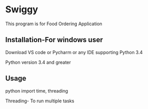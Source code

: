 # Swiggy

This program is for Food Ordering Application

## Installation-For windows user

Download VS code or Pycharm or any IDE supporting Python 3.4

Python version 3.4 and greater


## Usage

python
import time, threading

Threading- To run multiple tasks
